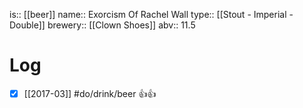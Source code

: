 is:: [[beer]]
name:: Exorcism Of Rachel Wall
type:: [[Stout - Imperial - Double]]
brewery:: [[Clown Shoes]]
abv:: 11.5

# Log
- [x] [[2017-03]] #do/drink/beer 👍👍
